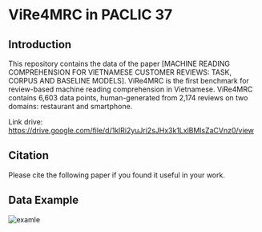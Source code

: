 # ViRe4MRC in PACLIC 37
## Introduction
This repository contains the data of the paper [MACHINE READING COMPREHENSION FOR VIETNAMESE CUSTOMER REVIEWS: TASK, CORPUS AND BASELINE MODELS]. 
ViRe4MRC is the first benchmark for review-based machine reading comprehension in Vietnamese. ViRe4MRC contains 6,603 data points, human-generated from 2,174 reviews on two domains: restaurant and smartphone. 

Link drive: https://drive.google.com/file/d/1klRi2yuJri2sJHx3k1LxlBMlsZaCVnz0/view
## Citation
Please cite the following paper if you found it useful in your work.
## Data Example
![examle]([https://github.com/kimkim00/UIT-ViSD4SA/blob/main/example.png](https://github.com/DoPhamPhucTinh/ViRe4MRC/assets/108585613/96f123ae-2dbe-4f82-adec-18a23fbc17b2.png))

